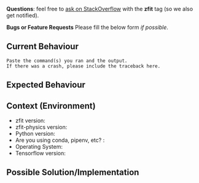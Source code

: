 **Questions**: feel free to [ask on StackOverflow](https://stackoverflow.com/questions/ask) with
the **zfit** tag (so we also get notified).

**Bugs or Feature Requests** Please fill the below form _if possible_.

<!--- Provide a general summary of the issue in the Title above -->

## Current Behaviour

<!--- Tell us what happens instead of the expected behavior -->
<!--- Include the commands you ran and the output. -->

```
Paste the command(s) you ran and the output.
If there was a crash, please include the traceback here.
```

## Expected Behaviour
<!--- Tell us what should happen. -->

## Context (Environment)
<!--- How has this issue affected you? What are you trying to accomplish? -->
<!--- Providing context helps us come up with a solution that is most useful in the real world -->
* zfit version:
* zfit-physics version:
* Python version:
* Are you using conda, pipenv, etc? :
* Operating System:
* Tensorflow version:

## Possible Solution/Implementation
<!--- Not obligatory, but suggest a fix/reason for the bug, -->
<!--- and maybe suggest an idea for implementing addition or change -->
